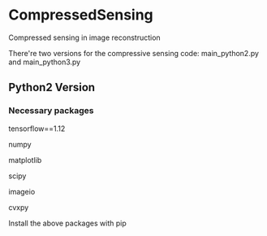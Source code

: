 # CompressedSensing
Compressed sensing in image reconstruction

There're two versions for the compressive sensing code: main_python2.py and main_python3.py

## Python2 Version
### Necessary packages
tensorflow==1.12

numpy

matplotlib

scipy

imageio

cvxpy

Install the above packages with pip

